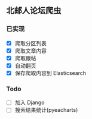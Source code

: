 ## 北邮人论坛爬虫
### 已实现
 
 -[x] 爬取分区列表
 -[x] 爬取文章内容
 -[x] 爬取跟帖
 -[x] 自动翻页
 -[x] 保存爬取内容到 Elasticsearch
 
### Todo
 - [ ] 加入 Django
 - [ ] 搜索结果统计(pyeacharts)